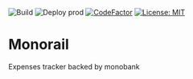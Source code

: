 ![Build](https://github.com/melalex/monorail/workflows/Build/badge.svg)
![Deploy prod](https://github.com/melalex/monorail/workflows/Deploy+prod/badge.svg)
[![CodeFactor](https://www.codefactor.io/repository/github/melalex/monorail/badge)](https://www.codefactor.io/repository/github/melalex/monorail)
[![License: MIT](https://img.shields.io/badge/License-MIT-yellow.svg)](https://opensource.org/licenses/MIT)

# Monorail
Expenses tracker backed by monobank
